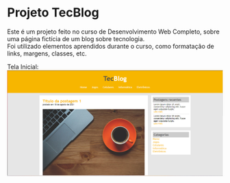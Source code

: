 # Projeto TecBlog

Este é um projeto feito no curso de Desenvolvimento Web Completo, sobre uma página fictícia de um blog sobre tecnologia. <br>
Foi utilizado elementos aprendidos durante o curso, como formatação de links, margens, classes, etc.

Tela Inicial:
<img src="..\..\Prints Exemplos\tecblog_exemplo.png">
